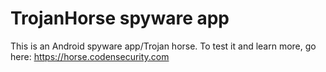 # TrojanHorse spyware app
This is an Android spyware app/Trojan horse. To test it and learn more, go here: https://horse.codensecurity.com
